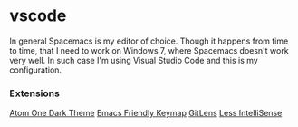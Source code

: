 # vscode
In general Spacemacs is my editor of choice. Though it happens from time to time, that I need to work on Windows 7, where Spacemacs doesn't work very well.
In such case I'm using Visual Studio Code and this is my configuration.

### Extensions
[Atom One Dark Theme](https://github.com/akamud/vscode-theme-onedark)
[Emacs Friendly Keymap](https://github.com/SebastianZaha/vscode-emacs-friendly)
[GitLens](https://github.com/eamodio/vscode-gitlens)
[Less IntelliSense](https://github.com/mrmlnc/vscode-less)
